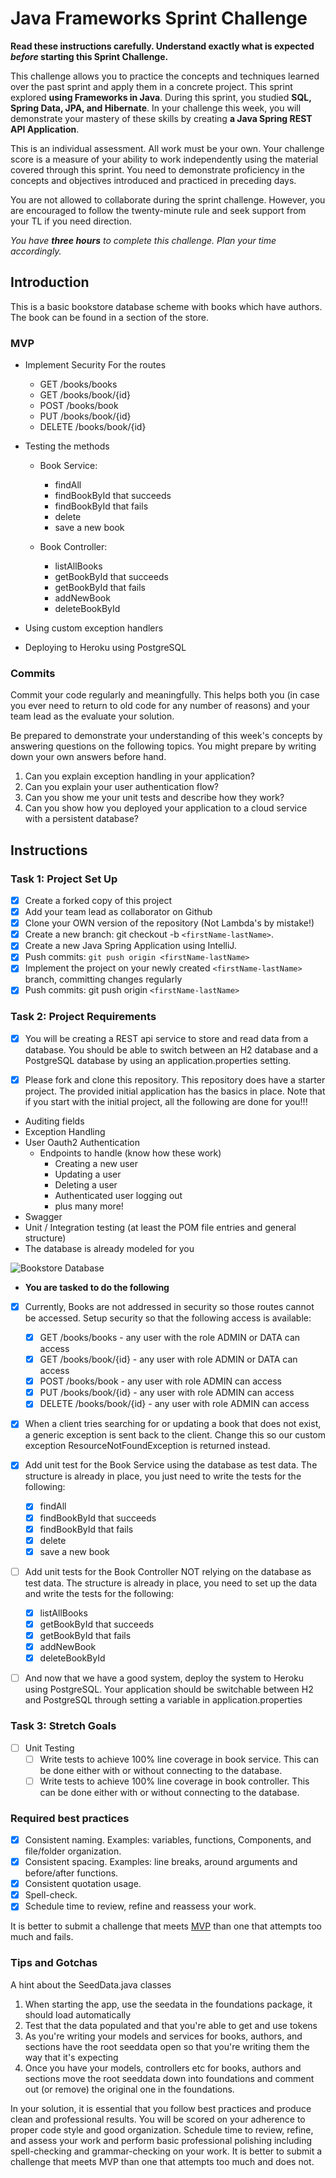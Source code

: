 # Java Frameworks Sprint Challenge

**Read these instructions carefully. Understand exactly what is expected _before_ starting this Sprint Challenge.**

This challenge allows you to practice the concepts and techniques learned over the past sprint and apply them in a concrete project. This sprint explored **using Frameworks in Java**. During this sprint, you studied **SQL, Spring Data, JPA, and Hibernate**. In your challenge this week, you will demonstrate your mastery of these skills by creating **a Java Spring REST API Application**.

This is an individual assessment. All work must be your own. Your challenge score is a measure of your ability to work independently using the material covered through this sprint. You need to demonstrate proficiency in the concepts and objectives introduced and practiced in preceding days.

You are not allowed to collaborate during the sprint challenge. However, you are encouraged to follow the twenty-minute rule and seek support from your TL if you need direction.

_You have **three hours** to complete this challenge. Plan your time accordingly._

## Introduction

This is a basic bookstore database scheme with books which have authors. The book can be found in a section of the store.

### MVP

- Implement Security For the routes
  - GET /books/books
  - GET /books/book/{id}
  - POST /books/book
  - PUT /books/book/{id}
  - DELETE /books/book/{id}

- Testing the methods

  - Book Service:
    - findAll
    - findBookById that succeeds
    - findBookById that fails
    - delete
    - save a new book

  - Book Controller:
    - listAllBooks
    - getBookById that succeeds
    - getBookById that fails
    - addNewBook
    - deleteBookById

- Using custom exception handlers

- Deploying to Heroku using PostgreSQL

### Commits

Commit your code regularly and meaningfully. This helps both you (in case you ever need to return to old code for any number of reasons) and your team lead as the evaluate your solution.

Be prepared to demonstrate your understanding of this week's concepts by answering questions on the following topics. You might prepare by writing down your own answers before hand.

1. Can you explain exception handling in your application?
2. Can you explain your user authentication flow?
3. Can you show me your unit tests and describe how they work?
4. Can you show how you deployed your application to a cloud service with a persistent database?

## Instructions

### Task 1: Project Set Up

- [x] Create a forked copy of this project
- [x] Add your team lead as collaborator on Github
- [x] Clone your OWN version of the repository (Not Lambda's by mistake!)
- [x] Create a new branch: git checkout -b `<firstName-lastName>`.
- [x] Create a new Java Spring Application using IntelliJ.
- [x] Push commits: `git push origin <firstName-lastName>`
- [x] Implement the project on your newly created `<firstName-lastName>` branch, committing changes regularly
- [x] Push commits: git push origin `<firstName-lastName>`

### Task 2: Project Requirements

- [x] You will be creating a REST api service to store and read data from a database. You should be able to switch between an H2 database and a PostgreSQL database by using an application.properties setting.

- [x] Please fork and clone this repository. This repository does have a starter project. The provided initial application has the basics in place. Note that if you start with the initial project, all the following are done for you!!!

- Auditing fields
- Exception Handling
- User Oauth2 Authentication
  - Endpoints to handle (know how these work)
    - Creating a new user
    - Updating a user
    - Deleting a user
    - Authenticated user logging out
    - plus many more!
- Swagger
- Unit / Integration testing (at least the POM file entries and general structure)
- The database is already modeled for you

![Bookstore Database](bookstoredb.png)

- **You are tasked to do the following**

- [x] Currently, Books are not addressed in security so those routes cannot be accessed. Setup security so that the following access is available:
  - [x] GET /books/books - any user with the role ADMIN or DATA can access
  - [x] GET /books/book/{id} - any user with role ADMIN or DATA can access
  - [x] POST /books/book - any user with role ADMIN can access
  - [x] PUT /books/book/{id} - any user with role ADMIN can access
  - [x] DELETE /books/book/{id} - any user with role ADMIN can access

- [x] When a client tries searching for or updating a book that does not exist, a generic exception is sent back to the client. Change this so our custom exception ResourceNotFoundException is returned instead.

- [x] Add unit test for the Book Service using the database as test data. The structure is already in place, you just need to write the tests for the following:
  - [x] findAll
  - [x] findBookById that succeeds
  - [x] findBookById that fails
  - [x] delete
  - [x] save a new book

- [ ] Add unit tests for the Book Controller NOT relying on the database as test data. The structure is already in place, you need to set up the data and write the tests for the following:
  - [x] listAllBooks
  - [x] getBookById that succeeds
  - [x] getBookById that fails
  - [x] addNewBook
  - [x] deleteBookById

- [ ] And now that we have a good system, deploy the system to Heroku using PostgreSQL. Your application should be switchable between H2 and PostgreSQL through setting a variable in application.properties

### Task 3: Stretch Goals

- [ ] Unit Testing
  - [ ] Write tests to achieve 100% line coverage in book service. This can be done either with or without connecting to the database.
  - [ ] Write tests to achieve 100% line coverage in book controller. This can be done either with or without connecting to the database.

### Required best practices

- [x] Consistent naming. Examples: variables, functions, Components, and file/folder organization.
- [x] Consistent spacing. Examples: line breaks, around arguments and before/after functions.
- [x] Consistent quotation usage.
- [x] Spell-check.
- [x] Schedule time to review, refine and reassess your work.

It is better to submit a challenge that meets [MVP](https://en.wikipedia.org/wiki/Minimum_viable_product) than one that attempts too much and fails.

### Tips and Gotchas

A hint about the SeedData.java classes

1. When starting the app, use the seedata in the foundations package, it should load automatically
2. Test that the data populated and that you're able to get and use tokens
3. As you're writing your models and services for books, authors, and sections have the root seeddata open so that you're writing them the way that it's expecting
4. Once you have your models, controllers etc for books, authors and sections move the root seeddata down into foundations and comment out (or remove) the original one in the foundations.

In your solution, it is essential that you follow best practices and produce clean and professional results. You will be scored on your adherence to proper code style and good organization. Schedule time to review, refine, and assess your work and perform basic professional polishing including spell-checking and grammar-checking on your work. It is better to submit a challenge that meets MVP than one that attempts too much and does not.
